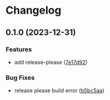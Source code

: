 # Changelog

## 0.1.0 (2023-12-31)


### Features

* add release-please ([7e17d92](https://github.com/fivehanz/abyss/commit/7e17d9222778ee96a6cbab845108636db4bde127))


### Bug Fixes

* release please build error ([b5bc5aa](https://github.com/fivehanz/abyss/commit/b5bc5aa2c63c9a9e949bb896e12de9c3ef75de5d))
